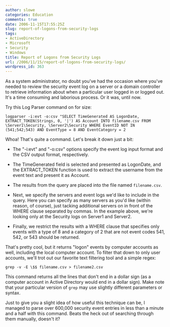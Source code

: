 ```yaml
---
author: slowe
categories: Education
comments: true
date: 2006-11-15T17:55:25Z
slug: report-of-logons-from-security-logs
tags:
- ActiveDirectory
- Microsoft
- Security
- Windows
title: Report of Logons from Security Logs
url: /2006/11/15/report-of-logons-from-security-logs/
wordpress_id: 363
---
```


As a system administrator, no doubt you've had the occasion where you've needed to review the security event log on a server or a domain controller to retrieve information about when a particular user logged in or logged out. It's a time consuming and laborious process. Or it was, until now.

Try this Log Parser command on for size:

    logparser -i:evt -o:csv "SELECT TimeGenerated AS LogonDate,
    EXTRACT_TOKEN(Strings, 0, '|') AS Account INTO filename.csv FROM 
    \Server1\Security, \Server2\Security WHERE EventID NOT IN 
    (541;542;543) AND EventType = 8 AND EventCategory = 2

Whoa! That's quite a command. Let's break it down just a bit:

* The "-i:evt" and "-o:csv" options specify the event log input format and the CSV output format, respectively.

* The TimeGenerated field is selected and presented as LogonDate, and the EXTRACT_TOKEN function is used to extract the username from the event text and present it as Account.

* The results from the query are placed into the file named `filename.csv`.

* Next, we specify the servers and event logs we'd like to include in the query. Here you can specify as many servers as you'd like (within reason, of course), just tacking additional servers on in front of the WHERE clause separated by commas. In the example above, we're looking only at the Security logs on Server1 and Server2.

* Finally, we restrict the results with a WHERE clause that specifies only events with a type of 8 and a category of 2 that are not event codes 541, 542, or 543 should be returned.

That's pretty cool, but it returns "logon" events by computer accounts as well, including the local computer account. To filter that down to only user accounts, we'll trot out our favorite text filtering tool and a simple regex:

    grep -v -E \$$ filename.csv > filename2.csv

This command returns all the lines that don't end in a dollar sign (as a computer account in Active Directory would end in a dollar sign). Make note that your particular version of `grep` may use slightly different parameters or syntax.

Just to give you a slight idea of how useful this technique can be, I managed to parse over 600,000 security event entries in less than a minute and a half with this command. Beats the heck out of searching through them manually, doesn't it?
